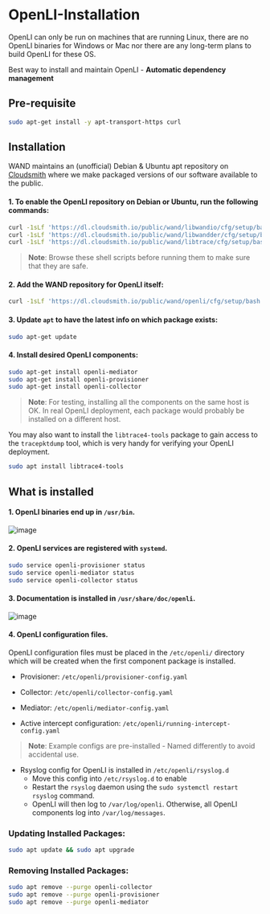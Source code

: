 # OpenLI-Installation

OpenLI can only be run on machines that are running Linux, there are no OpenLI binaries for Windows or Mac nor there are any long-term plans to build OpenLI for these OS.

Best way to install and maintain OpenLI - **Automatic dependency management**

## Pre-requisite

```bash
sudo apt-get install -y apt-transport-https curl
```

## Installation

WAND maintains an (unofficial) Debian & Ubuntu apt repository on [Cloudsmith](https://cloudsmith.io/~wand/repos/openli/packages/) where we make packaged versions of our software available to the public.

#### 1. To enable the OpenLI repository on Debian or Ubuntu, run the following commands:

```bash
curl -1sLf 'https://dl.cloudsmith.io/public/wand/libwandio/cfg/setup/bash.deb.sh' | sudo -E bash
curl -1sLf 'https://dl.cloudsmith.io/public/wand/libwandder/cfg/setup/bash.deb.sh' | sudo -E bash
curl -1sLf 'https://dl.cloudsmith.io/public/wand/libtrace/cfg/setup/bash.deb.sh' | sudo -E bash
```

> **Note**: Browse these shell scripts before running them to make sure that they are safe.

#### 2. Add the WAND repository for OpenLI itself:

```bash
curl -1sLf 'https://dl.cloudsmith.io/public/wand/openli/cfg/setup/bash.deb.sh' | sudo -E bash
```

#### 3. Update `apt` to have the latest info on which package exists:

```bash
sudo apt-get update
```

#### 4. Install desired OpenLI components:

```bash
sudo apt-get install openli-mediator
sudo apt-get install openli-provisioner
sudo apt-get install openli-collector
```

> **Note**: For testing, installing all the components on the same host is OK. In real OpenLI deployment, each package would probably be installed on a different host.

You may also want to install the `libtrace4-tools` package to gain access to the `tracepktdump` tool, which is very handy for verifying your OpenLI deployment.

```bash
sudo apt install libtrace4-tools
```

## What is installed

#### 1. OpenLI binaries end up in `/usr/bin`.

![image](https://github.com/ShubhamKumar89/OpenLI-Installation/assets/97805339/37656711-0317-45c9-89d6-3cf1db458209)

#### 2. OpenLl services are registered with `systemd`.

```bash
sudo service openli-provisioner status
sudo service openli-mediator status
sudo service openli-collector status
```

#### 3. Documentation is installed in `/usr/share/doc/openli`.

![image](https://github.com/ShubhamKumar89/OpenLI-Installation/assets/97805339/7e8a141c-95dd-46fb-88f8-b24457df83d5)

#### 4. OpenLI configuration files.

OpenLI configuration files must be placed in the `/etc/openli/` directory which will be created when the first component package is installed.

- Provisioner: `/etc/openli/provisioner-config.yaml` 

- Collector: `/etc/openli/collector-config.yaml`

- Mediator: `/etc/openli/mediator-config.yaml`

- Active intercept configuration: `/etc/openli/running-intercept-config.yaml`

> **Note**: Example configs are pre-installed - Named differently to avoid accidental use.

- Rsyslog config for OpenLI is installed in `/etc/openli/rsyslog.d`
  - Move this config into `/etc/rsyslog.d` to enable
  - Restart the `rsyslog` daemon using the `sudo systemctl restart rsyslog` command.
  - OpenLI will then log to `/var/log/openli`. Otherwise, all OpenLI components log into `/var/log/messages`.
 
### Updating Installed Packages:

```bash
sudo apt update && sudo apt upgrade
```

### Removing Installed Packages:

```bash
sudo apt remove --purge openli-collector
sudo apt remove --purge openli-provisioner
sudo apt remove --purge openli-mediator
```

